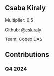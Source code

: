 
## Csaba Kiraly
Multiplier: 0.5

Github: [@cskiraly](https://github.com/cskiraly)

Team: Codex DAS

## Contributions

### Q4 2024

